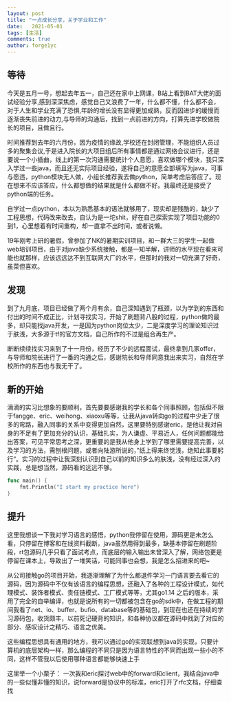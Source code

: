```yaml
---
layout: post
title: "一点成长分享，关于学业和工作"
date:   2021-05-01
tags: [生活]
comments: true
author: forge1yc 
---
```


## 等待
今天是五月一号，想起去年五一，自己还在家中上网课，B站上看到BAT大佬的面试经验分享,感到深深焦虑，感觉自己又浪费了一年，什么都不懂，什么都不会，对于人生和学业充满了恐惧,年龄的增长没有显得更加成熟，反而因进步的缓慢而逐渐丧失前进的动力,与导师的沟通后，找到一点前进的方向，打算先进学校做院长的项目，且做且行。

时间推荐到去年的六月份，因为疫情的缘故,学校还在封闭管理，不能组织人员过多的聚集会议,于是进入院长的大项目组后所有事情都是通过网络会议进行，还是要说一个小插曲，线上的第一次沟通需要统计个人意愿，喜欢做哪个模块，我只深入学过一些java，而且还无实际项目经验，遂将自己的意愿全部填写为java，可事与愿违，python模块无人做，小组长推荐我去做python，简单考虑后答应了。现在想来不应该答应，什么都想做的结果就是什么都做不好。我最终还是接受了python端的任务。

自学过一点python，本以为熟悉基本的语法就够用了，现实却是残酷的，缺少了工程思想，代码改来改去，自认为是一坨shit，好在自己探索实现了项目功能的0到1，心里想着有时间重构，却一直拿不出时间，或者说懒。

19年刚考上研的暑假，曾参加了NK的暑期实训项目，和一群大三的学生一起做web培训项目，由于对java缺少系统接触，都是一知半解，讲师的水平现在看来可能也就那样，应该远远达不到互联网大厂的水平，但那时的我对一切充满了好奇，虽菜但喜欢。

## 发现
到了九月底，项目已经做了两个月有余，自己深知遇到了瓶颈，以为学到的东西和付出的时间不成正比，计划寻找实习，开始了刷题背八股的过程，python做的最多，却只能找java开发，一是因为python岗位太少，二是深度学习的理论知识过于肤浅，大多源于tf的官方文档，自己所作的不过是组合再生产。

断断续续找实习来到了十一月份，经历了不少的远程面试，最终拿到几家offer，与导师和院长进行了一番的沟通之后，感谢院长和导师同意我出来实习，自然在学校所作的东西也与我无干了。

## 新的开始
滴滴的实习比想象的要顺利，首先要要感谢我的学长和各个同事照顾，包括但不限于fangge、eric、weihong、xiaoxu等等，让我从java转向go的过程中少走了很多的弯路，融入同事的关系中变得更加自然，这里要特别感谢eric，是他让我对自身的不足有了更加充分的认识，基础扎实，为人谦虚、平易近人，任何问题都能给出答案，可见平常思考之深，更重要的是我从他身上学到了哪里需要提高完善，以及学习的方法，需刨根问题，或者向陆游所说的，”纸上得来终觉浅，绝知此事要躬行“。实习的过程中让我深刻认识到自己以前的知识多么的肤浅，没有经过深入的实践，总是想当然，源码看的远远不够。
```go
func main() {
    fmt.Println("I start my practice here")
}
```

## 提升
这里我想谈一下我对学习语言的感悟，python我停留在使用，源码更是未怎么看，只停留在博客和在线资料截断，java虽然用得到最多，缺基本停留在刷题阶段，rt包源码几乎只看了面试考点，而底层的输入输出未曾深入了解，网络包更是停留在课本上，导致出了一堆笑话，可能同事也会想，我是怎么招进来的吧~

从公司接触go的项目开始，我逐渐理解了为什么都退件学习一门语言要去看它的源码，因为源码中不仅有该语言的编程思想，还融入了各种的工程设计模式，如代理模式、装饰者模式、责任链模式、工厂模式等等，尤其go1.14 之后的版本，采用了完全的自举编译，也就是说所有的一切都被包含在go的sdk中，在做工程的期间我看了net、io、buffer、bufio、database等的基础包，到现在也还在持续的学习源码包，收货颇丰，以前死记硬背的知识，和各种协议都在源码中找到了对应的部分、感叹设计之精巧、语言之优美。

这些编程思想具有通用的地方，我可以通过go的实现联想到java的实现，只要计算机的底层架构一样，那么编程的不同只是因为语言特性的不同而出现一些小的不同，这样不管我以后使用哪种语言都能够快速上手

这里举一个小栗子：
一次我和eric探讨web中的forward和client，我结合java中的一些似懂非懂的知识，说forward是协议中的标准，eric打开了rfc文档，仔细查找

